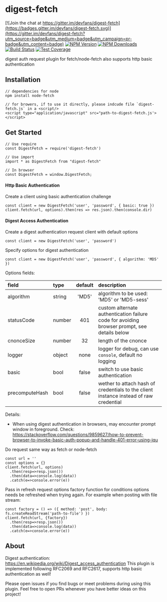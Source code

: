 # digest-fetch

[![Join the chat at https://gitter.im/devfans/digest-fetch](https://badges.gitter.im/devfans/digest-fetch.svg)](https://gitter.im/devfans/digest-fetch?utm_source=badge&utm_medium=badge&utm_campaign=pr-badge&utm_content=badge)
[![NPM Version][npm-image]][npm-url]
[![NPM Downloads][downloads-image]][downloads-url]
[![Build Status][travis-image]][travis-url]
[![Test Coverage][coveralls-image]][coveralls-url]

digest auth request plugin for fetch/node-fetch also supports http basic authentication

## Installation
```
// dependencies for node
npm install node-fetch

// for browers, if to use it directly, please indcude file `digest-fetch.js` in a <script/> 
<script type="application/javascript" src="path-to-digest-fetch.js'></script>
```

## Get Started

```
// Use require
const DigestFetch = require('digest-fetch')

// Use import
import * as DigestFetch from "digest-fetch"

// In browser
const DigestFetch = window.DigestFetch;
```

#### Http Basic Authentication
Create a client using basic authentication challenge

```
const client = new DigestFetch('user', 'password', { basic: true })
client.fetch(url, options).then(res => res.json).then(console.dir)
```

#### Digest Access Authentication

Create a digest authentication request client with default options

```
const client = new DigestFetch('user', 'password') 
```

Specify options for digest authentication

``` 
const client = new DigestFetch('user', 'password', { algorithm: 'MD5' }) 
```

Options fields:

| field           | type         | default       |  description |
| :-------------  | :----------  | :-----------: | :----------  |
|  algorithm      | string       | 'MD5'         | algorithm to be used: 'MD5' or 'MD5-sess'  |
|  statusCode     | number       | 401           | custom alternate authentication failure code for avoiding browser prompt, see details below |
|  cnonceSize     | number       | 32            | length of the cnonce |
|  logger         | object       | none          | logger for debug, can use `console`, default no logging |
|  basic          | bool         | false         | switch to use basic authentication |
|  precomputeHash | bool         | false         | wether to attach hash of credentials to the client instance instead of raw credential |

Details:
 +  When using digest authentication in browsers, may encounter prompt window in foreground. Check: https://stackoverflow.com/questions/9859627/how-to-prevent-browser-to-invoke-basic-auth-popup-and-handle-401-error-using-jqu


Do request same way as fetch or node-fetch

```
const url = ''
const options = {}
client.fetch(url, options)
  .then(resp=>resp.json())
  .then(data=>console.log(data))
  .catch(e=>console.error(e))
```

Pass in refresh request options factory function for conditions options needs be refreshed when trying again.
For example when posting with file stream:
```
const factory = () => ({ method: 'post', body: fs.createReadStream('path-to-file') })
client.fetch(url, {factory})
  .then(resp=>resp.json())
  .then(data=>console.log(data))
  .catch(e=>console.error(e))
```

## About

Digest authentication: https://en.wikipedia.org/wiki/Digest_access_authentication
This plugin is implemented following RFC2069 and RFC2617, supports http basic authentication as well!


Please open issues if you find bugs or meet problems during using this plugin.
Feel free to open PRs whenever you have better ideas on this project!


[npm-image]: https://img.shields.io/npm/v/digest-fetch.svg
[npm-url]: https://npmjs.org/package/digest-fetch
[travis-image]: https://img.shields.io/travis/devfans/digest-fetch/master.svg
[travis-url]: https://travis-ci.org/devfans/digest-fetch
[coveralls-image]: https://img.shields.io/coveralls/devfans/digest-fetch/master.svg
[coveralls-url]: https://coveralls.io/r/devfans/digest-fetch?branch=master
[downloads-image]: https://img.shields.io/npm/dm/digest-fetch.svg
[downloads-url]: https://npmjs.org/package/digest-fetch

